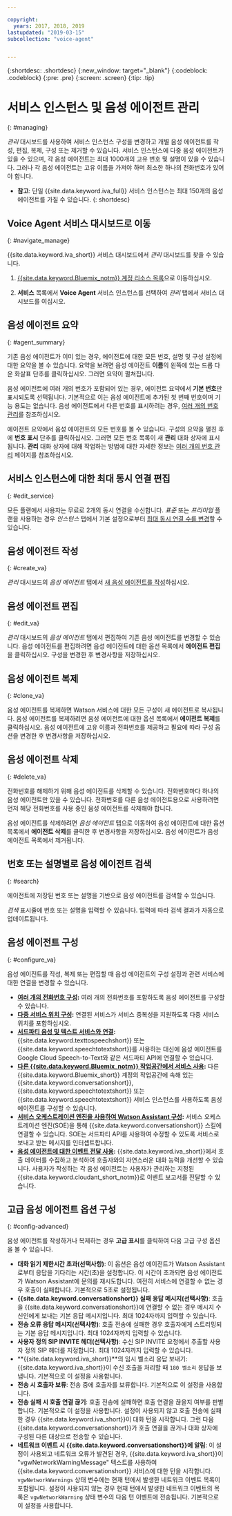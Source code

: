 ```yaml
---

copyright:
  years: 2017, 2018, 2019
lastupdated: "2019-03-15"
subcollection: "voice-agent"


---
```


{:shortdesc: .shortdesc}
{:new_window: target="_blank"}
{:codeblock: .codeblock}
{:pre: .pre}
{:screen: .screen}
{:tip: .tip}


# 서비스 인스턴스 및 음성 에이전트 관리
{: #managing}

_관리_ 대시보드를 사용하여 서비스 인스턴스 구성을 변경하고 개별 음성 에이전트를 작성, 편집, 복제, 구성 또는 제거할 수 있습니다. 서비스 인스턴스에 다중 음성 에이전트가 있을 수 있으며, 각 음성 에이전트는 최대 1000개의 고유 번호 및 설명이 있을 수 있습니다. 그러나 각 음성 에이전트는 고유 이름을 가져야 하며 최소한 하나의 전화번호가 있어야 합니다. 

* **참고**: 단일 {{site.data.keyword.iva_full}} 서비스 인스턴스는 최대 150개의 음성 에이전트를 가질 수 있습니다.
{: shortdesc}

## Voice Agent 서비스 대시보드로 이동
{: #navigate_manage}

{{site.data.keyword.iva_short}} 서비스 대시보드에서 _관리_ 대시보드를 찾을 수 있습니다.

1. [{{site.data.keyword.Bluemix_notm}} 계정 리소스 목록](https://cloud.ibm.com/resources)으로 이동하십시오.

1. **서비스** 목록에서 **Voice Agent** 서비스 인스턴스를 선택하여 _관리_ 탭에서 서비스 대시보드를 여십시오.

## 음성 에이전트 요약
{: #agent_summary}

기존 음성 에이전트가 이미 있는 경우, 에이전트에 대한 모든 번호, 설명 및 구성 설정에 대한 요약을 볼 수 있습니다. 요약을 보려면 음성 에이전트 **이름**의 왼쪽에 있는 드롭 다운 화살표 단추를 클릭하십시오. 그러면 요약이 펼쳐집니다.

음성 에이전트에 여러 개의 번호가 포함되어 있는 경우, 에이전트 요약에서 **기본 번호**만 표시되도록 선택됩니다. 기본적으로 이는 음성 에이전트에 추가된 첫 번째 번호이며 기능 용도는 없습니다. 음성 에이전트에서 다른 번호를 표시하려는 경우, [여러 개의 번호 관리](/docs/services/voice-agent?topic=voice-agent-multi_num#primary_num)를 참조하십시오.

에이전트 요약에서 음성 에이전트의 모든 번호를 볼 수 있습니다. 구성의 요약을 펼친 후에 **번호 표시** 단추를 클릭하십시오. 그러면 모든 번호 목록이 새 **관리** 대화 상자에 표시됩니다. **관리** 대화 상자에 대해 작업하는 방법에 대한 자세한 정보는 [여러 개의 번호 관리](/docs/services/voice-agent?topic=voice-agent-multi_num) 페이지를 참조하십시오. 

## 서비스 인스턴스에 대한 최대 동시 연결 편집
{: #edit_service}

모든 플랜에서 사용자는 무료로 2개의 동시 연결을 수신합니다. _표준_ 또는 _프리미엄_ 플랜을 사용하는 경우 _인스턴스_ 탭에서 기본 설정으로부터 [최대 동시 연결 수를 변경](/docs/services/voice-agent?topic=voice-agent-edit_concurrency)할 수 있습니다.

## 음성 에이전트 작성
{: #create_va}

_관리_ 대시보드의 _음성 에이전트_ 탭에서 [새 음성 에이전트를 작성](/docs/services/voice-agent?topic=voice-agent-config_instance)하십시오.

## 음성 에이전트 편집
{: #edit_va}

_관리_ 대시보드의 _음성 에이전트_ 탭에서 편집하여 기존 음성 에이전트를 변경할 수 있습니다. 음성 에이전트를 편집하려면 음성 에이전트에 대한 옵션 목록에서 **에이전트 편집**을 클릭하십시오. 구성을 변경한 후 변경사항을 저장하십시오.

## 음성 에이전트 복제
{: #clone_va}

음성 에이전트를 복제하면 Watson 서비스에 대한 모든 구성이 새 에이전트로 복사됩니다. 음성 에이전트를 복제하려면 음성 에이전트에 대한 옵션 목록에서 **에이전트 복제**를 클릭하십시오. 음성 에이전트에 고유 이름과 전화번호를 제공하고 필요에 따라 구성 옵션을 변경한 후 변경사항을 저장하십시오.

## 음성 에이전트 삭제
{: #delete_va}

전화번호를 해제하기 위해 음성 에이전트를 삭제할 수 있습니다. 전화번호마다 하나의 음성 에이전트만 있을 수 있습니다. 전화번호를 다른 음성 에이전트용으로 사용하려면 먼저 해당 전화번호를 사용 중인 음성 에이전트를 삭제해야 합니다.

음성 에이전트를 삭제하려면 _음성 에이전트_ 탭으로 이동하여 음성 에이전트에 대한 옵션 목록에서 **에이전트 삭제**를 클릭한 후 변경사항을 저장하십시오. 음성 에이전트가 음성 에이전트 목록에서 제거됩니다.

## 번호 또는 설명별로 음성 에이전트 검색
{: #search}

에이전트에 저장된 번호 또는 설명을 기반으로 음성 에이전트를 검색할 수 있습니다. 

_검색_ 표시줄에 번호 또는 설명을 입력할 수 있습니다. 입력에 따라 검색 결과가 자동으로 업데이트됩니다.  

## 음성 에이전트 구성
{: #configure_va}

음성 에이전트를 작성, 복제 또는 편집할 때 음성 에이전트의 구성 설정과 관련 서비스에 대한 연결을 변경할 수 있습니다.

* **[여러 개의 전화번호 구성](/docs/services/voice-agent?topic=voice-agent-multi_num):** 여러 개의 전화번호를 포함하도록 음성 에이전트를 구성할 수 있습니다. 
* **[다중 서비스 위치 구성](/docs/services/voice-agent?topic=voice-agent-disaster-recovery):** 연결된 서비스가 서비스 중복성을 지원하도록 다중 서비스 위치를 포함하십시오.
* **[서드파티 음성 및 텍스트 서비스와 연결](/docs/services/voice-agent?topic=voice-agent-third-party):** {{site.data.keyword.texttospeechshort}} 또는 {{site.data.keyword.speechtotextshort}}를 사용하는 대신에 음성 에이전트를 Google Cloud Speech-to-Text와 같은 서드파티 API에 연결할 수 있습니다.
* **[다른 {{site.data.keyword.Bluemix_notm}} 작업공간에서 서비스 사용](/docs/services/voice-agent?topic=voice-agent-other_service):** 다른 {{site.data.keyword.Bluemix_short}} 계정의 작업공간에 속해 있는 {{site.data.keyword.conversationshort}}, {{site.data.keyword.speechtotextshort}} 또는 {{site.data.keyword.speechtotextshort}} 서비스 인스턴스를 사용하도록 음성 에이전트를 구성할 수 있습니다.
* **[서비스 오케스트레이션 엔진을 사용하여 Watson Assistant 구성](/docs/services/voice-agent?topic=voice-agent-conversation_va):** 서비스 오케스트레이션 엔진(SOE)을 통해 {{site.data.keyword.conversationshort}} 스킬에 연결할 수 있습니다. SOE는 서드파티 API를 사용하여 수정할 수 있도록 서비스로 보내고 받는 메시지를 인터셉트합니다.
* **[음성 에이전트에 대한 이벤트 전달 사용](/docs/services/voice-agent?topic=voice-agent-event_forwarding):** {{site.data.keyword.iva_short}}에서 호출 데이터를 수집하고 분석하여 호출자와의 자연스러운 대화 능력을 개선할 수 있습니다. 사용자가 작성하는 각 음성 에이전트는 사용자가 관리하는 지정된 {{site.data.keyword.cloudant_short_notm}}로 이벤트 보고서를 전달할 수 있습니다.

## 고급 음성 에이전트 옵션 구성
{: #config-advanced}

음성 에이전트를 작성하거나 복제하는 경우 **고급 표시**를 클릭하여 다음 고급 구성 옵션을 볼 수 있습니다.

* **대화 읽기 제한시간 초과(선택사항)**: 이 옵션은 음성 에이전트가 Watson Assistant로부터 응답을 기다리는 시간(초)을 설정합니다. 이 시간이 초과되면 음성 에이전트가 Watson Assistant에 문의를 재시도합니다. 여전히 서비스에 연결할 수 없는 경우 호출이 실패합니다. 기본적으로 5초로 설정됩니다. 
* **{{site.data.keyword.conversationshort}} 실패 응답 메시지(선택사항)**: 호출을 {{site.data.keyword.conversationshort}}에 연결할 수 없는 경우 메시지 수신인에게 보내는 기본 응답 메시지입니다. 최대 1024자까지 입력할 수 있습니다. 
* **전송 오류 응답 메시지(선택사항)**: 호출 전송에 실패한 경우 호출자에게 스트리밍되는 기본 응답 메시지입니다. 최대 1024자까지 입력할 수 있습니다. 
* **사용자 정의 SIP INVITE 헤더(선택사항)**: 수신 SIP INVITE 요청에서 추출할 사용자 정의 SIP 헤더를 지정합니다. 최대 1024자까지 입력할 수 있습니다. 
* **{{site.data.keyword.iva_short}}**의 임시 벨소리 응답 보내기: {{site.data.keyword.iva_short}}이 수신 호출을 처리할 때 `180 벨소리` 응답을 보냅니다. 기본적으로 이 설정을 사용합니다.
* **전송 시 호출자 보류**: 전송 중에 호출자를 보류합니다. 기본적으로 이 설정을 사용합니다.
* **전송 실패 시 호출 연결 끊기**: 호출 전송에 실패하면 호출 연결을 끊을지 여부를 판별합니다.  기본적으로 이 설정을 사용합니다. 설정이 사용되지 않고 호출 전송에 실패한 경우 {{site.data.keyword.iva_short}}이 대화 턴을 시작합니다. 그런 다음 {{site.data.keyword.conversationshort}}가 호출 연결을 끊거나 대화 상자에 구성된 다른 대상으로 전송할 수 있습니다.
* **네트워크 이벤트 시 {{site.data.keyword.conversationshort}}에 알림**: 이 설정이 사용되고 네트워크 오류가 발견된 경우, {{site.data.keyword.iva_short}}이 "vgwNetworkWarningMessage" 텍스트를 사용하여 {{site.data.keyword.conversationshort}} 서비스에 대한 턴을 시작합니다. `vgwNetworkWarnings` 상태 변수에는 현재 턴에서 발생한 네트워크 이벤트 목록이 포함됩니다. 설정이 사용되지 않는 경우 현재 턴에서 발생한 네트워크 이벤트의 목록은 `vgwNetworkWarning` 상태 변수의 다음 턴 이벤트에 전송됩니다. 기본적으로 이 설정을 사용합니다.
